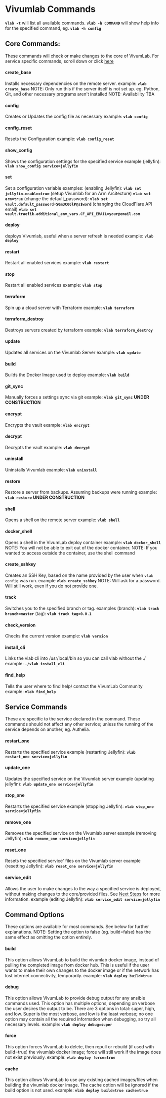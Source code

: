 # Vivumlab Commands
**`vlab -t`** will list all available commands.
**`vlab -h COMMAND`** will show help info for the specified command, eg. **`vlab -h config`**

## Core Commands:
These commands will check or make changes to the core of VivumLab.
For service specific commands, scroll down or click [here](#service-commands)

#### create_base
Installs necessary dependencies on the remote server.
    example: **`vlab create_base`**
NOTE: Only run this if the server itself is not set up.
    eg. Python, Git, and other necessary programs aren't installed
NOTE: Availability TBA

#### config
Creates or Updates the config file as necessary
    example: **`vlab config`**

#### config_reset
Resets the Configuration
    example: **`vlab config_reset`**

#### show_config
Shows the configuration settings for the specified service
    example (jellyfin): **`vlab show_config service=jellyfin`**

#### set
Set a configuration variable
    examples:
    (enabling Jellyfin): **`vlab set jellyfin.enable=true`**
    (setup Vivumlab for an Arm Arcitecture) **`vlab set arm=true`**
    (change the default_password): **`vlab set vault.default_password=S0m3C00lP@s$word`**
    (changing the CloudFlare API email) **`vlab set vault.traefik.additional_env_vars.CF_API_EMAIL=your@email.com`**

#### deploy
deploys Vivumlab, useful when a server refresh is needed
    example: **`vlab deploy`**

#### restart
Restart all enabled services
    example: **`vlab restart`**

#### stop
Restart all enabled services
    example: **`vlab stop`**

#### terraform
Spin up a cloud server with Terraform
    example: **`vlab terraform`**

#### terraform_destroy
Destroys servers created by terraform
    example: **`vlab terraform_destroy`**

#### update
Updates all services on the Vivumlab Server
    example: **`vlab update`**

#### build
Builds the Docker Image used to deploy
    example: **`vlab build`**

#### git_sync
Manually forces a settings sync via git
    example: **`vlab git_sync`** **UNDER CONSTRUCTION**

#### encrypt
Encrypts the vault
    example: **`vlab encrypt`**

#### decrypt
Decrypts the vault
    example: **`vlab decrypt`**

#### uninstall
Uninstalls Vivumlab
    example: **`vlab uninstall`**

#### restore
Restore a server from backups. Assuming backups were running
    example: **`vlab restore`** **UNDER CONSTRUCTION**

#### shell
Opens a shell on the remote server
    example: **`vlab shell`**

#### docker_shell
Opens a shell in the VivumLab deploy container
    example: **`vlab docker_shell`**
NOTE: You will not be able to exit out of the docker container.
NOTE: If you wanted to access outside the container, use the shell command

#### create_sshkey
Creates an SSH Key, based on the name provided by the user when `vlab config` was run.
    example **`vlab create_sshkey`**
NOTE: Will ask for a password. Will still work, even if you do not provide one.

#### track
Switches you to the specified branch or tag.
    examples
    (branch): **`vlab track branch=master`**
    (tag): **`vlab track tag=0.0.1`**

#### check_version
Checks the current version
    example: **`vlab version`**

#### install_cli
Links the vlab cli into /usr/local/bin so you can call vlab without the ./
    example: **`./vlab install_cli`**

#### find_help
Tells the user where to find help/ contact the VivumLab Community
    example: **`vlab find_help`**

## Service Commands
These are specific to the service declared in the command. These commands should not affect any other service; unless the running of the service depends on another, eg. Authelia.

#### restart_one
Restarts the specified service
    example (restarting Jellyfin): **`vlab restart_one service=jellyfin`**

#### update_one
Updates the specified service on the Vivumlab server
    example (updating jellyfin): **`vlab update_one service=jellyfin`**

#### stop_one
Restarts the specified service
    example (stopping Jellyfin): **`vlab stop_one service=jellyfin`**

#### remove_one
Removes the specified service on the Vivumlab server
    example (removing Jellyfin): **`vlab remove_one service=jellyfin`**

#### reset_one
Resets the specified service' files on the Vivumlab server
    example (resetting Jellyfin): **`vlab reset_one service=jellyfin`**

#### service_edit
Allows the user to make changes to the way a specified service is deployed, without making changes to the core/provided files. See [Next Steps](Next-Step.md) for more information.
    example (editing Jellyfin): **`vlab service_edit service=jellyfin`**

## Command Options
These options are available for most commands. See below for further explanations.
NOTE: Setting the option to false (eg. build=false) has the same effect as omitting the option entirely.

#### build
This option allows VivumLab to build the vivumlab docker image, instead of pulling the completed image from docker hub. This is useful if the user wants to make their own changes to the docker image or if the network has lost internet connectivity, temporarily.
    example: **`vlab deploy build=true`**

#### debug
This option allows VivumLab to provide debug output for any ansible commands used. This option has multiple options, depending on verbose the user desires the output to be. There are 3 options in total: super, high, and low. Super is the most verbose, and low is the least verbose; no one option may contain all the required information when debugging, so try all necessary levels.
    example: **`vlab deploy debug=super`**

#### force
This option forces VivumLab to delete, then repull or rebuild (if used with build=true) the vivumlab docker image; force will still work if the image does not exist previously.
    example: **`vlab deploy force=true`**

#### cache
This option allows VivumLab to use any existing cached images/files when building the vivumlab docker image. The cache option will be ignored if the build option is not used.
    example: **`vlab deploy build=true cache=true`**
